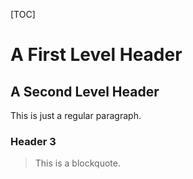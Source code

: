 [TOC]

A First Level Header
====================

A Second Level Header
---------------------

This is just a regular paragraph.

### Header 3

> This is a blockquote.
